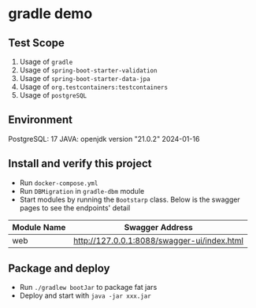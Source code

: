 # gradle demo
## Test Scope
1. Usage of `gradle`
2. Usage of `spring-boot-starter-validation`
3. Usage of `spring-boot-starter-data-jpa`
4. Usage of `org.testcontainers:testcontainers`
5. Usage of `postgreSQL`

## Environment
PostgreSQL: 17
JAVA: openjdk version "21.0.2" 2024-01-16

## Install and verify this project
- Run `docker-compose.yml`
- Run `DBMigration` in `gradle-dbm` module
- Start modules by running the `Bootstarp` class. Below is the swagger pages to see the endpoints' detail

| Module Name | Swagger Address                             |
|-------------|---------------------------------------------|
| web         | http://127.0.0.1:8088/swagger-ui/index.html |

## Package and deploy
- Run `./gradlew bootJar` to package fat jars
- Deploy and start with `java -jar xxx.jar`